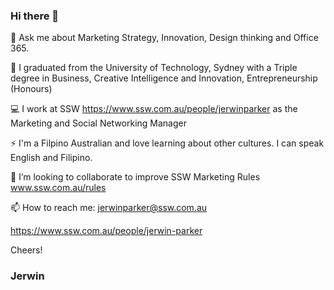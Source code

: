 ### Hi there 👋
💬 Ask me about Marketing Strategy, Innovation, Design thinking and Office 365.

🔭 I graduated from the University of Technology, Sydney with a Triple degree in Business, Creative Intelligence and Innovation, Entrepreneurship (Honours) 

💻 I work at SSW https://www.ssw.com.au/people/jerwinparker as the Marketing and Social Networking Manager 

⚡ I'm a Filpino Australian and love learning about other cultures. I can speak English and Filipino.

👯 I’m looking to collaborate to improve SSW Marketing Rules www.ssw.com.au/rules 

📫 How to reach me: jerwinparker@ssw.com.au

https://www.ssw.com.au/people/jerwin-parker

Cheers!
### Jerwin

